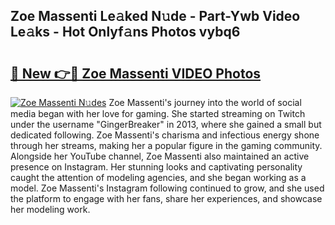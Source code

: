 ## Zoe Massenti Le𝚊ked N𝚞de - Part-Ywb Video Le𝚊ks - Hot Onlyf𝚊ns Photos vybq6

# <h2><a href="http://ab67265.deff.icu/?id=Zoe+Massenti">🔗 New 👉🔴 Zoe Massenti VIDEO Photos</a></h2>

[![Zoe Massenti N𝚞des](https://i.imgur.com/rIISA9y.gif)](http://ab67265.deff.icu/?id=Zoe+Massenti)
Zoe Massenti's journey into the world of social media began with her love for gaming. She started streaming on Twitch under the username "GingerBreaker" in 2013, where she gained a small but dedicated following. Zoe Massenti's charisma and infectious energy shone through her streams, making her a popular figure in the gaming community. Alongside her YouTube channel, Zoe Massenti also maintained an active presence on Instagram. Her stunning looks and captivating personality caught the attention of modeling agencies, and she began working as a model. Zoe Massenti's Instagram following continued to grow, and she used the platform to engage with her fans, share her experiences, and showcase her modeling work.

